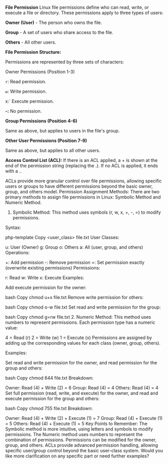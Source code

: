 **File Permission** 
Linux file permissions define who can read, write, or execute a file or directory. These permissions apply to three types of users:

**Owner (User)** - The person who owns the file.

**Group** - A set of users who share access to the file.

**Others** - All other users.

**File Permission Structure:**

Permissions are represented by three sets of characters:

Owner Permissions (Position 1-3)

`r`: Read permission.

`w`: Write permission.

x:` Execute permission.

**-:** No permission.

**Group Permissions (Position 4-6)**

 Same as above, but applies to users in the file's group.

**Other User Permissions (Position 7-9)**

Same as above, but applies to all other users.

**Access Control List (ACL):**
If there is an ACL applied, a + is shown at the end of the permission string (replacing the .). If no ACL is applied, it ends with a ..

ACLs provide more granular control over file permissions, allowing specific users or groups to have different permissions beyond the basic owner, group, and others model.
Permission Assignment Methods:
There are two primary methods to assign file permissions in Linux: Symbolic Method and Numeric Method.

1. Symbolic Method:
This method uses symbols (r, w, x, +, -, =) to modify permissions.

Syntax:

php-template
Copy
<user_class><operation><permission> file.txt
User Classes:

u: User (Owner)
g: Group
o: Others
a: All (user, group, and others)
Operations:

+: Add permission
-: Remove permission
=: Set permission exactly (overwrite existing permissions)
Permissions:

r: Read
w: Write
x: Execute
Examples:

Add execute permission for the owner:

bash
Copy
chmod u+x file.txt
Remove write permission for others:

bash
Copy
chmod o-w file.txt
Set read and write permission for the group:

bash
Copy
chmod g=rw file.txt
2. Numeric Method:
This method uses numbers to represent permissions. Each permission type has a numeric value:

4 = Read (r)
2 = Write (w)
1 = Execute (x)
Permissions are assigned by adding up the corresponding values for each class (owner, group, others).

Examples:

Set read and write permission for the owner, and read permission for the group and others:

bash
Copy
chmod 644 file.txt
Breakdown:

Owner: Read (4) + Write (2) = 6
Group: Read (4) = 4
Others: Read (4) = 4
Set full permission (read, write, and execute) for the owner, and read and execute permission for the group and others:

bash
Copy
chmod 755 file.txt
Breakdown:

Owner: Read (4) + Write (2) + Execute (1) = 7
Group: Read (4) + Execute (1) = 5
Others: Read (4) + Execute (1) = 5
Key Points to Remember:
The Symbolic method is more intuitive, using letters and symbols to modify permissions.
The Numeric method uses numbers to represent the combination of permissions.
Permissions can be modified for the owner, group, and others.
ACLs provide advanced permission handling, allowing specific user/group control beyond the basic user-class system.
Would you like more clarification on any specific part or need further examples?
